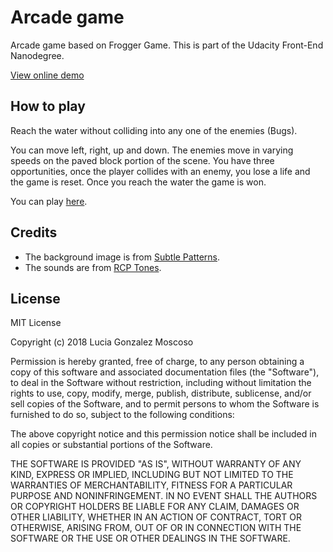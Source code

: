 # Arcade game
Arcade game based on Frogger Game. This is part of the Udacity Front-End Nanodegree.

[View online demo](https://lucia-gm.github.io/arcade-game/)

## How to play
Reach the water without colliding into any one of the enemies (Bugs).

You can move left, right, up and down. The enemies move in varying speeds on the paved block portion of the scene. You have three opportunities, once the player collides with an enemy, you lose a life and the game is reset. Once you reach the water the game is won.

You can play [here](https://lucia-gm.github.io/arcade-game/).


## Credits
- The background image is from [Subtle Patterns](https://www.toptal.com/designers/subtlepatterns/).
- The sounds are from [RCP Tones](https://rcptones.com/dev_tones/#tab-id-1).

## License
MIT License

Copyright (c) 2018 Lucia Gonzalez Moscoso

Permission is hereby granted, free of charge, to any person obtaining a copy
of this software and associated documentation files (the "Software"), to deal
in the Software without restriction, including without limitation the rights
to use, copy, modify, merge, publish, distribute, sublicense, and/or sell
copies of the Software, and to permit persons to whom the Software is
furnished to do so, subject to the following conditions:

The above copyright notice and this permission notice shall be included in all
copies or substantial portions of the Software.

THE SOFTWARE IS PROVIDED "AS IS", WITHOUT WARRANTY OF ANY KIND, EXPRESS OR
IMPLIED, INCLUDING BUT NOT LIMITED TO THE WARRANTIES OF MERCHANTABILITY,
FITNESS FOR A PARTICULAR PURPOSE AND NONINFRINGEMENT. IN NO EVENT SHALL THE
AUTHORS OR COPYRIGHT HOLDERS BE LIABLE FOR ANY CLAIM, DAMAGES OR OTHER
LIABILITY, WHETHER IN AN ACTION OF CONTRACT, TORT OR OTHERWISE, ARISING FROM,
OUT OF OR IN CONNECTION WITH THE SOFTWARE OR THE USE OR OTHER DEALINGS IN THE
SOFTWARE.
